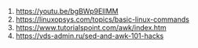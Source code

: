 1. https://youtu.be/bgBWp9EIlMM
2. https://linuxopsys.com/topics/basic-linux-commands
3. https://www.tutorialspoint.com/awk/index.htm
4. https://vds-admin.ru/sed-and-awk-101-hacks